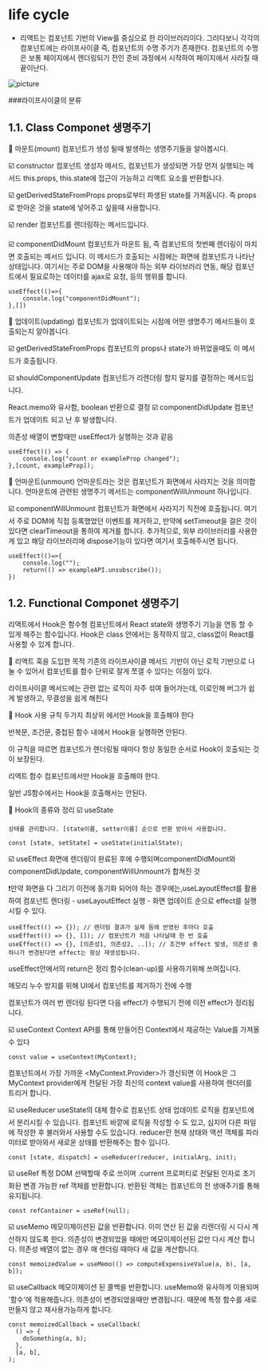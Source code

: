 # life cycle

- 리액트는 컴포넌트 기반의 View를 중심으로 한 라이브러리이다. 그러다보니 각각의 컴포넌트에는 라이프사이클 즉, 컴포넌트의 수명 주기가 존재한다. 컴포넌트의 수명은 보통 페이지에서 렌더링되기 전인 준비 과정에서 시작하여 페이지에서 사라질 때 끝이난다.

![picture](https://cdn.discordapp.com/attachments/1046343861129191446/1047851133416251472/Screenshot_2022-12-01_at_9.25.06_PM.png)

###라이프사이클의 분류

## 1.1. Class Componet 생명주기

👀 마운트(mount)
컴포넌트가 생성 될때 발생하는 생명주기들을 알아봅시다.

☑️ constructor
컴포넌트 생성자 메서드, 컴포넌트가 생성되면 가장 먼저 실행되는 메서드
this.props, this.state에 접근이 가능하고 리액트 요소를 반환합니다.

☑️ getDerivedStateFromProps
props로부터 파생된 state를 가져옵니다. 즉 props로 받아온 것을 state에 넣어주고 싶을때 사용합니다.

☑️ render
컴포넌트를 렌더링하는 메서드입니다.

☑️ componentDidMount
컴포넌트가 마운트 됨, 즉 컴포넌트의 첫번째 렌더링이 마치면 호출되는 메서드 입니다.
이 메서드가 호출되는 시점에는 화면에 컴포넌트가 나타난 상태입니다.
여기서는 주로 DOM을 사용해야 하는 외부 라이브러리 연동, 해당 컴포넌트에서 필요로하는 데이터를 ajax로 요청, 등의 행위를 합니다.

```
useEffect(()=>{
	console.log("componentDidMount");
},[])
```

👀 업데이트(updating)
컴포넌트가 업데이트되는 시점에 어떤 생명주기 메서드들이 호출되는지 알아봅니다.

☑️ getDerivedStateFromProps
컴포넌트의 props나 state가 바뀌었을때도 이 메서드가 호출됩니다.

☑️ shouldComponentUpdate
컴포넌트가 리렌더링 할지 말지를 결정하는 메서드입니다.

React.memo와 유사함, boolean 반환으로 결정
☑️ componentDidUpdate
컴포넌트가 업데이트 되고 난 후 발생합니다.

의존성 배열이 변할때만 useEffect가 실행하는 것과 같음

```
useEffect(() => {
	console.log("count or exampleProp changed");
},[count, exampleProp]);
```

👀 언마운트(unmount)
언마운트라는 것은 컴포넌트가 화면에서 사라지는 것을 의미합니다. 언마운트에 관련된 생명주기 메서드는 componentWillUnmount 하나입니다.

☑️ componentWillUnmount
컴포넌트가 화면에서 사라지기 직전에 호출됩니다.
여기서 주로 DOM에 직접 등록했었던 이벤트를 제거하고, 만약에 setTimeout을 걸은 것이 있다면 clearTimeout을 통하여 제거를 합니다.
추가적으로, 외부 라이브러리를 사용한게 있고 해당 라이브러리에 dispose기능이 있다면 여기서 호출해주시면 됩니다.

```
useEffect(()=>{
	console.log("");
    return(() => exampleAPI.unsubscribe());
})
```

## 1.2. Functional Componet 생명주기

리액트에서 Hook은 함수형 컴포넌트에서 React state와 생명주기 기능을 연동 할 수 있게 해주는 함수입니다.
Hook은 class 안에서는 동작하지 않고, class없이 React를 사용할 수 있게 합니다.

👀 리액트 훅을 도입한 목적
기존의 라이프사이클 메서드 기반이 아닌 로직 기반으로 나눌 수 있어서 컴포넌트를 함수 단위로 잘게 쪼갤 수 있다는 이점이 있다.

라이프사이클 메서드에는 관련 없는 로직이 자주 섞여 들어가는데, 이로인해 버그가 쉽게 발생하고, 무결성을 쉽게 해친다

👀 Hook 사용 규칙 두가지
최상위 에서만 Hook을 호출해야 한다

반복문, 조건문, 중첩된 함수 내에서 Hook을 실행하면 안된다.

이 규칙을 따르면 컴포넌트가 렌더링될 때마다 항상 동일한 순서로 Hook이 호출되는 것이 보장된다.

리액트 함수 컴포넌트에서만 Hook을 호출해야 한다.

일반 JS함수에서는 Hook을 호출해서는 안된다.

👀 Hook의 종류와 정리
☑️ useState

```
상태를 관리합니다. [state이름, setter이름] 순으로 반환 받아서 사용합니다.

const [state, setState] = useState(initialState);
```

☑️ useEffect
화면에 렌더링이 완료된 후에 수행되며componentDidMount와 componentDidUpdate, componentWillUnmount가 합쳐진 것

❗️만약 화면을 다 그리기 이전에 동기화 되어야 하는 경우에는,useLayoutEffect를 활용하여 컴포넌트 렌더링 - useLayoutEffect 실행 - 화면 업데이트 순으로 effect를 실행시킬 수 있다.

```
useEffect(() => {}); // 렌더링 결과가 실제 돔에 반영된 후마다 호출
useEffect(() => {}, []); // 컴포넌트가 처음 나타날때 한 번 호출
useEffect(() => {}, [의존성1, 의존성2, ..]); // 조건부 effect 발생, 의존성 중 하나가 변경된다면 effect는 항상 재생성됩니다.
```

useEffect안에서의 return은 정리 함수(clean-up)를 사용하기위해 쓰여집니다.

메모리 누수 방지를 위해 UI에서 컴포넌트를 제거하기 전에 수행

컴포넌트가 여러 번 렌더링 된다면 다음 effect가 수행되기 전에 이전 effect가 정리됩니다.

☑️ useContext
Context API를 통해 만들어진 Context에서 제공하는 Value를 가져올 수 있다

```
const value = useContext(MyContext);
```

컴포넌트에서 가장 가까운 <MyContext.Provider>가 갱신되면 이 Hook은 그 MyContext provider에게 전달된 가장 최신의 context value를 사용하여 렌더러를 트리거 합니다.

☑️ useReducer
useState의 대체 함수로 컴포넌트 상태 업데이트 로직을 컴포넌트에서 분리시킬 수 있습니다.
컴포넌트 바깥에 로직을 작성할 수 도 있고, 심지어 다른 파일에 작성한 후 불러와서 사용할 수도 있습니다.
reducer란 현재 상태와 액션 객체를 파라미터로 받아와서 새로운 상태를 반환해주는 함수 입니다.

```
const [state, dispatch] = useReducer(reducer, initialArg, init);
```

☑️ useRef
특정 DOM 선택할때 주로 쓰이며 .current 프로퍼티로 전달된 인자로 초기화된 변경 가능한 ref 객체를 반환합니다. 반환된 객체는 컴포넌트의 전 생애주기를 통해 유지됩니다.

```
const refContainer = useRef(null);
```

☑️ useMemo
메모이제이션된 값을 반환합니다. 이미 연산 된 값을 리렌더링 시 다시 계산하지 않도록 한다. 의존성이 변경되었을 때에만 메모이제이션된 값만 다시 계산 합니다. 의존성 배열이 없는 경우 매 렌더링 때마다 새 값을 계산합니다.

```
const memoizedValue = useMemo(() => computeExpensiveValue(a, b), [a, b]);
```

☑️ useCallback
메모이제이션 된 콜백을 반환합니다. useMemo와 유사하게 이용되며 '함수'에 적용해줍니다.
의존성이 변경되었을때만 변경됩니다. 때문에 특정 함수를 새로 만들지 않고 재사용가능하게 합니다.

```
const memoizedCallback = useCallback(
  () => {
    doSomething(a, b);
  },
  [a, b],
);
```

